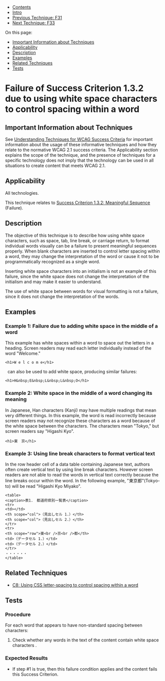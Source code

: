 -   [Contents](https://www.w3.org/WAI/WCAG21/Techniques/#techniques "Table of Contents")
-   [Intro](https://www.w3.org/WAI/WCAG21/Techniques/#introduction "Introduction to Techniques")
-   [Previous Technique: F31](F31)
-   [Next Technique: F33](F33)

On this page:

-   [Important Information about Techniques](#important-information)
-   [Applicability](#applicability)
-   [Description](#description)
-   [Examples](#examples)
-   [Related Techniques](#related)
-   [Tests](#tests)

Failure of Success Criterion 1.3.2 due to using white space characters to control spacing within a word
=======================================================================================================

Important Information about Techniques
--------------------------------------

See [Understanding Techniques for WCAG Success Criteria](https://www.w3.org/WAI/WCAG21/Understanding/understanding-techniques) for important information about the usage of these informative techniques and how they relate to the normative WCAG 2.1 success criteria. The Applicability section explains the scope of the technique, and the presence of techniques for a specific technology does not imply that the technology can be used in all situations to create content that meets WCAG 2.1.

Applicability
-------------

All technologies.

This technique relates to [Success Criterion 1.3.2: Meaningful Sequence](https://www.w3.org/WAI/WCAG21/Understanding/meaningful-sequence) (Failure).

Description
-----------

The objective of this technique is to describe how using white space characters, such as space, tab, line break, or carriage return, to format individual words visually can be a failure to present meaningful sequences properly. When blank characters are inserted to control letter spacing within a word, they may change the interpretation of the word or cause it not to be programmatically recognized as a single word.

Inserting white space characters into an initialism is not an example of this failure, since the white space does not change the interpretation of the initialism and may make it easier to understand.

The use of white space between words for visual formatting is not a failure, since it does not change the interpretation of the words.

Examples
--------

### Example 1: Failure due to adding white space in the middle of a word

This example has white spaces within a word to space out the letters in a heading. Screen readers may read each letter individually instead of the word "Welcome."

    <h1>W e l c o m e</h1>

&nbsp; can also be used to add white space, producing similar failures:

    <h1>H&nbsp;E&nbsp;L&nbsp;L&nbsp;O</h1>

### Example 2: White space in the middle of a word changing its meaning

In Japanese, Han characters (Kanji) may have multiple readings that mean very different things. In this example, the word is read incorrectly because screen readers may not recognize these characters as a word because of the white space between the characters. The characters mean "Tokyo," but screen readers say "Higashi Kyo".

    <h1>東　京</h1>

### Example 3: Using line break characters to format vertical text

In the row header cell of a data table containing Japanese text, authors often create vertical text by using line break characters. However screen readers are not able to read the words in vertical text correctly because the line breaks occur within the word. In the following example, "東京都"(Tokyo-to) will be read "Higashi Kyo Miyako".

    <table>
    <caption>表1.　都道府県別一覧表</caption>
    <tr>
    <td></td>
    <th scope="col">（見出しセル 1.）</th>
    <th scope="col">（見出しセル 2.）</th>
    </tr>
    <tr>
    <th scope="row">東<br />京<br />都</th>
    <td>（データセル 1.）</td>
    <td>（データセル 2.）</td>
    </tr>
    ・・・・・・
    </table>

Related Techniques
------------------

-   [C8: Using CSS letter-spacing to control spacing within a word](https://www.w3.org/WAI/WCAG21/Techniques/css/C8)

Tests
-----

### Procedure

For each word that appears to have non-standard spacing between characters:

1.  Check whether any words in the text of the content contain white space characters .

### Expected Results

-   If step \#1 is true, then this failure condition applies and the content fails this Success Criterion.
